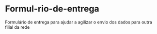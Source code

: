 # Formul-rio-de-entrega
Formulário de entrega para ajudar a agilizar o envio dos dados para outra filial da rede

